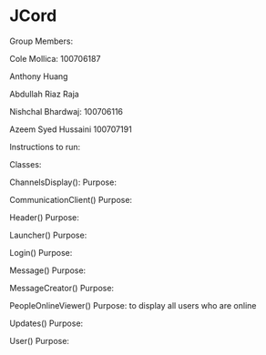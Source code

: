 # JCord

Group Members:

Cole Mollica: 100706187

Anthony Huang

Abdullah Riaz Raja

Nishchal Bhardwaj: 100706116

Azeem Syed Hussaini 100707191

Instructions to run:

Classes:

ChannelsDisplay(): Purpose:

CommunicationClient() Purpose:

Header() Purpose:

Launcher() Purpose:

Login() Purpose:

Message() Purpose:

MessageCreator() Purpose:

PeopleOnlineViewer() Purpose: to display all users who are online

Updates() Purpose:

User() Purpose:
